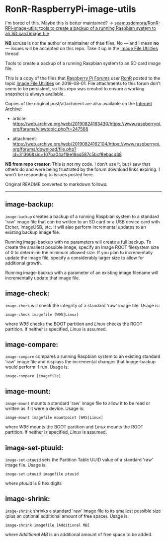 # RonR-RaspberryPi-image-utils

I'm bored of this. Maybe this is better maintained? → [seamusdemora/RonR-RPi-image-utils: tools to create a backup of a running Raspbian system to an SD card image file](https://github.com/seamusdemora/RonR-RPi-image-utils)

**NB** scruss is *not* the author or maintainer of thse files. No — and I mean **no** — issues will be accepted on this repo. Take it up in the [Image File Utilities](https://www.raspberrypi.org/forums/viewtopic.php?t=247568#p1511694) thread.

Tools to create a backup of a running Raspbian system to an SD card image file.

This is a copy of the files that [Raspberry Pi Forums](https://www.raspberrypi.org/forums/index.php) user [RonR](https://www.raspberrypi.org/forums/memberlist.php?mode=viewprofile&u=186692) posted to the topic [Image File Utilities](https://www.raspberrypi.org/forums/viewtopic.php?t=247568#p1511694) on 2019-08-01. File attachments to this forum don't seem to be persistent, so this repo was created to ensure a working snapshot is always available.

Copies of the original post/attachment are also available on the [Internet Archive](https://archive.org/):

* article: https://web.archive.org/web/20190824163430/https://www.raspberrypi.org/forums/viewtopic.php?t=247568

* attachment: https://web.archive.org/web/20190824162104/https://www.raspberrypi.org/forums/download/file.php?id=31366&sid=107ba04af18e19ad587c5bcf8ebacd38

**NB from repo creator**: This is not my code. I don't use it, but I saw that others do and were being frustrated by the forum download links expiring. I won't be responding to issues posted here.

Original README converted to markdown follows:

---------------------------------------------------------------------

## image-backup:

`image-backup` creates a backup of a running Raspbian system to a standard 'raw' image file that can be written to an SD card or a USB device card with Etcher, imageUSB, etc. It will also perform incremental updates to an existing backup image file.

Running image-backup with no parameters will create a full backup. To create the smallest possible image, specify an Image ROOT filesystem size of 0 to determine the minimum allowed size. If you plan to incrementally update the image file, specify a considerably larger size to allow for additional growth.

Running image-backup with a parameter of an existing image filename will incrementally update that image file.


## image-check:

`image-check` will check the integrity of a standard 'raw' image file.  Usage is:

    image-check imagefile [W95|Linux]

where *W95* checks the BOOT partition and *Linux* checks the ROOT partition.  If neither is specified, *Linux* is assumed.


## image-compare:

`image-compare` compares a running Raspbian system to an existing standard 'raw' image file and displays the incremental changes that image-backup would perform if run.  Usage is:

    image-compare [imagefile]


## image-mount:

`image-mount` mounts a standard 'raw' image file to allow it to be read or written as if it were a device.  Usage is:

    image-mount imagefile mountpoint [W95|Linux]

where *W95* mounts the BOOT partition and *Linux* mounts the ROOT partition.  If neither is specified, *Linux* is assumed.


## image-set-ptuuid:

`image-set-ptuuid` sets the Partition Table UUID value of a standard 'raw' image file.  Usage is:

    image-set-ptuuid imagefile ptuuid

where *ptuuid* is 8 hex digits


## image-shrink:

`image-shrink` shrinks a standard 'raw' image file to its smallest possible size (plus an optional additional amount of free space).  Usage is:

    image-shrink imagefile [Additional MB]

where *Additional MB* is an additional amount of free space to be added.
